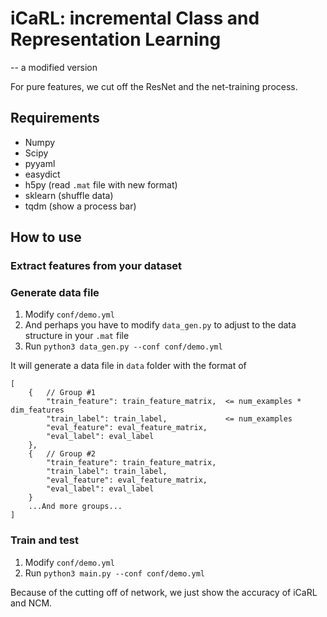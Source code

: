 # iCaRL: incremental Class and Representation Learning
-- a modified version

For pure features, we cut off the ResNet and the net-training process.

## Requirements

- Numpy
- Scipy
- pyyaml
- easydict
- h5py (read `.mat` file with new format)
- sklearn (shuffle data)
- tqdm (show a process bar)

## How to use

### Extract features from your dataset

### Generate data file

1. Modify `conf/demo.yml`
1. And perhaps you have to modify `data_gen.py` to adjust to the data structure in your `.mat` file 
1. Run `python3 data_gen.py --conf conf/demo.yml`

It will generate a data file in `data` folder with the format of 

```
[
    {   // Group #1
        "train_feature": train_feature_matrix,  <= num_examples * dim_features
        "train_label": train_label,             <= num_examples
        "eval_feature": eval_feature_matrix, 
        "eval_label": eval_label
    },
    {   // Group #2
        "train_feature": train_feature_matrix, 
        "train_label": train_label,
        "eval_feature": eval_feature_matrix, 
        "eval_label": eval_label
    }
    ...And more groups...
]
```

### Train and test

1. Modify `conf/demo.yml`
1. Run `python3 main.py --conf conf/demo.yml`

Because of the cutting off of network, we just show the accuracy of iCaRL and NCM.